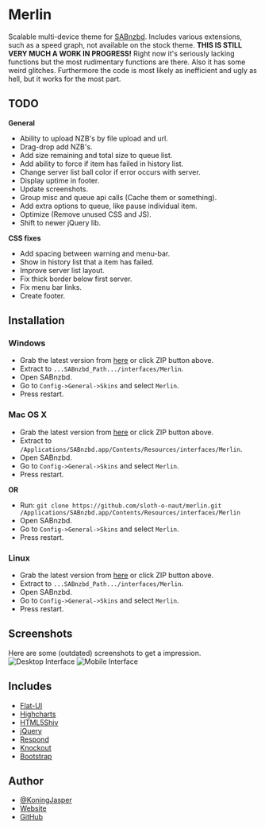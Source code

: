 Merlin
======

Scalable multi-device theme for [SABnzbd](http://sabnzbd.org/). Includes various extensions, such as a speed graph, not available on the stock theme.
**THIS IS STILL VERY MUCH A WORK IN PROGRESS!** Right now it's seriously lacking functions but the most rudimentary functions are there. Also it has some weird glitches. Furthermore the code is most likely as inefficient and ugly as hell, but it works for the most part.


TODO
----
**General**
* Ability to upload NZB's by file upload and url.
* Drag-drop add NZB's.
* Add size remaining and total size to queue list.
* Add ability to force if item has failed in history list.
* Change server list ball color if error occurs with server.
* Display uptime in footer.
* Update screenshots.
* Group misc and queue api calls (Cache them or something).
* Add extra options to queue, like pause individual item.
* Optimize (Remove unused CSS and JS).
* Shift to newer jQuery lib.

**CSS fixes**
* Add spacing between warning and menu-bar.
* Show in history list that a item has failed.
* Improve server list layout.
* Fix thick border below first server.
* Fix menu bar links.
* Create footer.

Installation
------------
### Windows ###
* Grab the latest version from [here](https://github.com/sloth-o-naut/merlin/archive/master.zip) or click ZIP button above.
* Extract to `...SABnzbd_Path.../interfaces/Merlin`.
* Open SABnzbd.
* Go to `Config->General->Skins` and select `Merlin`.
* Press restart.

### Mac OS X ###
* Grab the latest version from [here](https://github.com/sloth-o-naut/merlin/archive/master.zip) or click ZIP button above.
* Extract to `/Applications/SABnzbd.app/Contents/Resources/interfaces/Merlin`.
* Open SABnzbd.
* Go to `Config->General->Skins` and select `Merlin`.
* Press restart.

**OR** 
* Run: `git clone https://github.com/sloth-o-naut/merlin.git /Applications/SABnzbd.app/Contents/Resources/interfaces/Merlin`
* Open SABnzbd.
* Go to `Config->General->Skins` and select `Merlin`.
* Press restart.

### Linux ###
* Grab the latest version from [here](https://github.com/sloth-o-naut/merlin/archive/master.zip) or click ZIP button above.
* Extract to `...SABnzbd_Path.../interfaces/Merlin`.
* Open SABnzbd.
* Go to `Config->General->Skins` and select `Merlin`.
* Press restart.

Screenshots
-----------
Here are some (outdated) screenshots to get a impression.
![Desktop Interface](http://d.pr/i/vCvJ+)
![Mobile Interface](http://d.pr/i/bqQp+)

Includes
--------
* [Flat-UI](http://designmodo.github.io/Flat-UI/)
* [Highcharts](http://www.highcharts.com/)
* [HTML5Shiv](https://github.com/aFarkas/html5shiv)
* [jQuery](https://jquery.com/)
* [Respond](https://github.com/scottjehl/Respond)
* [Knockout](http://knockoutjs.com)
* [Bootstrap](http://getbootstrap.com)

Author
------
+ [@KoningJasper](https://twitter.com/koningjasper)
+ [Website](http://sloth-o-naut.com)
+ [GitHub](https://github.com/sloth-o-naut/)